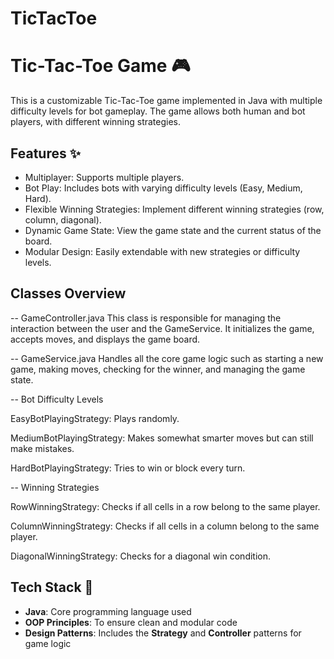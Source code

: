# TicTacToe

# Tic-Tac-Toe Game 🎮

This is a customizable Tic-Tac-Toe game implemented in Java with multiple difficulty levels for bot gameplay. The game allows both human and bot players, with different winning strategies.

## Features ✨
- Multiplayer: Supports multiple players.
- Bot Play: Includes bots with varying difficulty levels (Easy, Medium, Hard).
- Flexible Winning Strategies: Implement different winning strategies (row, column, diagonal).
- Dynamic Game State: View the game state and the current status of the board.
- Modular Design: Easily extendable with new strategies or difficulty levels.

## Classes Overview
-- GameController.java
This class is responsible for managing the interaction between the user and the GameService. It initializes the game, accepts moves, and displays the game board.

-- GameService.java
Handles all the core game logic such as starting a new game, making moves, checking for the winner, and managing the game state.

-- Bot Difficulty Levels

EasyBotPlayingStrategy: Plays randomly.

MediumBotPlayingStrategy: Makes somewhat smarter moves but can still make mistakes.

HardBotPlayingStrategy: Tries to win or block every turn.

-- Winning Strategies

RowWinningStrategy: Checks if all cells in a row belong to the same player.

ColumnWinningStrategy: Checks if all cells in a column belong to the same player.

DiagonalWinningStrategy: Checks for a diagonal win condition.

## Tech Stack 🔧
- **Java**: Core programming language used
- **OOP Principles**: To ensure clean and modular code
- **Design Patterns**: Includes the **Strategy** and **Controller** patterns for game logic

